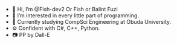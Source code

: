 - 👋 Hi, I’m @Fish-dev2 Or Fish or Balint Fuzi
- 👀 I’m interested in every little part of programming.
- 🏫 Currently studying CompSci Engineering at Obuda University.
- ⚙️ Confident with C#, C++, Python.
- 📷 PP by Dall-E
<!---
Fish-dev2/Fish-dev2 is a ✨ special ✨ repository because its `README.md` (this file) appears on your GitHub profile.
You can click the Preview link to take a look at your changes.
--->
